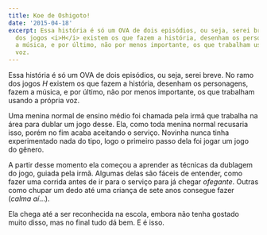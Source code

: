 ```yaml
---
title: Koe de Oshigoto!
date: '2015-04-18'
excerpt: Essa história é só um OVA de dois episódios, ou seja, serei breve. No ramo
  dos jogos <i>H</i> existem os que fazem a história, desenham os personagens, fazem
  a música, e por último, não por menos importante, os que trabalham usando a própria
  voz.
---
```




Essa história é só um OVA de dois episódios, ou seja, serei breve. No
ramo dos jogos *H* existem os que fazem a história, desenham os
personagens, fazem a música, e por último, não por menos importante, os
que trabalham usando a própria voz.

Uma menina normal de ensino médio foi chamada pela irmã que trabalha na
área para dublar um jogo desse. Ela, como toda menina normal recusaria
isso, porém no fim acaba aceitando o serviço. Novinha nunca tinha
experimentado nada do tipo, logo o primeiro passo dela foi jogar um jogo
do gênero.

A partir desse momento ela começou a aprender as técnicas da dublagem do
jogo, guiada pela irmã. Algumas delas são fáceis de entender, como fazer
uma corrida antes de ir para o serviço para já chegar *ofegante*. Outras
como chupar um dedo até uma criança de sete anos consegue fazer (*calma
aí*…).

Ela chega até a ser reconhecida na escola, embora não tenha gostado
muito disso, mas no final tudo dá bem. E é isso.


